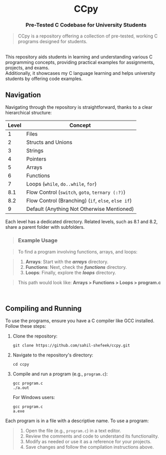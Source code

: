 <h1 align = center> CCpy </h1>

<h3 align = center> Pre-Tested C Codebase for University Students</h3>


> CCpy is a repository offering a collection of pre-tested, working C programs designed for students.
<br/>
This repository aids students in learning and understanding various C programming concepts, providing practical examples for assignments, projects, and exams.
<br/>
Additionally, it showcases my C language learning and helps university students by offering code examples.

<br/>

## Navigation

Navigating through the repository is straightforward, thanks to a clear hierarchical structure:

| Level |                     Concept                      |
|-------|-------------------------------------------------|
|   1   |                      Files                       |
|   2   |                Structs and Unions                 |
|   3   |                      Strings                      |
|   4   |                     Pointers                      |
|   5   |                      Arrays                       |
|   6   |                     Functions                     |
|   7   |       Loops (`while`, `do..while`, `for`)        |
|  8.1  |  Flow Control (`switch`, `goto`, `ternary (:?)`) |
|  8.2  | Flow Control (Branching) (`if`, `else`, `else if`)|
|   9   |    Default (Anything Not Otherwise Mentioned)     |

Each level has a dedicated directory. Related levels, such as 8.1 and 8.2, share a parent folder with subfolders.

> ### Example Usage

> To find a program involving functions, arrays, and loops:

> 1. **Arrays**: Start with the **_arrays_** directory.
> 2. **Functions**: Next, check the **_functions_** directory.
> 3. **Loops**: Finally, explore the **_loops_** directory.

> This path would look like: **Arrays > Functions > Loops > program.c**

<br/>


## Compiling and Running

To use the programs, ensure you have a C compiler like GCC installed. Follow these steps:

1. Clone the repository:

    ```shell
    git clone https://github.com/sahil-shefeek/ccpy.git
    ```

2. Navigate to the repository's directory:

    ```shell
    cd ccpy
    ```

3. Compile and run a program (e.g., `program.c`):

    ```shell
    gcc program.c
    ./a.out
    ```

    For Windows users:

    ```shell
    gcc program.c
    a.exe
    ```

 Each program is in a file with a descriptive name. To use a program:

>  1. Open the file (e.g., `program.c`) in a text editor.
>  2. Review the comments and code to understand its functionality.
>  3. Modify as needed or use it as a reference for your projects.
>  4. Save changes and follow the compilation instructions above.

